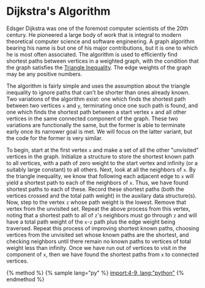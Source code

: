 # Dijkstra's Algorithm
Edsger Dijkstra was one of the foremost computer scientists of the 20th century.  He pioneered a large body of work that is integral to modern theoretical computer science and software engineering.  A graph algorithm bearing his name is but one of his major contributions, but it is one to which he is most often associated.  The algorithm is used to efficiently find shortest paths between vertices in a weighted graph, with the condition that the graph satisfies the [Triangle Inequality](https://en.wikipedia.org/wiki/Triangle_inequality).  The edge weights of the graph may be any positive numbers.

The algorithm is fairly simple and uses the assumption about the triangle inequality to ignore paths that can't be shorter than ones already known.  Two variations of the algorithm exist: one which finds the shortest path between two vertices `x` and `y`, terminating once one such path is found, and one which finds the shortest path between a start vertex `x` and all other vertices in the same connected component of the graph.  These two variations are functionally the same, but the former is able to terminate early once its narrower goal is met.  We will focus on the latter variant, but the code for the former is very similar.

To begin, start at the first vertex `x` and make a set of all the other "unvisited" vertices in the graph.  Initialize a structure to store the shortest known path to all vertices, with a path of zero weight to the start vertex and infinity (or a suitably large constant) to all others.  Next, look at all the neighbors of `x`.  By the triangle inequality, we know that following each adjacent edge to `x` will yield a shortest path to each of the neighbors of `x`.  Thus, we have found shortest paths to each of these.  Record these shortest paths (both the vertices crossed and the total path weight) in the auxilary data structure(s).  Now, step to the vertex `z` whose path weight is the lowest.  Remove that vertex from the unvisited set.  Repeat the above process from this vertex, noting that a shortest path to all of `z`'s neighbors must go through `z` and will have a total path weight of the `x`-`z` path plus the edge weight being traversed.  Repeat this process of improving shortest known paths, choosing vertices from the unvisited set whose known paths are the shortest, and checking neighbors until there remain no known paths to vertices of total weight less than infinity.  Once we have run out of vertices to visit in the component of `x`, then we have found the shortest paths from `x` to connected vertices.

{% method %}
{% sample lang="py" %}
[import:4-9, lang:"python"](code/python/dijkstra.py)
{% endmethod %}



<script>
MathJax.Hub.Queue(["Typeset",MathJax.Hub]);
</script>
